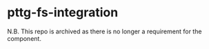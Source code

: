 # pttg-fs-integration

N.B. This repo is archived as there is no longer a requirement for the component.

